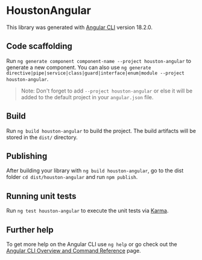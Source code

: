 # HoustonAngular

This library was generated with [Angular CLI](https://github.com/angular/angular-cli) version 18.2.0.

## Code scaffolding

Run `ng generate component component-name --project houston-angular` to generate a new component. You can also use `ng generate directive|pipe|service|class|guard|interface|enum|module --project houston-angular`.
> Note: Don't forget to add `--project houston-angular` or else it will be added to the default project in your `angular.json` file. 

## Build

Run `ng build houston-angular` to build the project. The build artifacts will be stored in the `dist/` directory.

## Publishing

After building your library with `ng build houston-angular`, go to the dist folder `cd dist/houston-angular` and run `npm publish`.

## Running unit tests

Run `ng test houston-angular` to execute the unit tests via [Karma](https://karma-runner.github.io).

## Further help

To get more help on the Angular CLI use `ng help` or go check out the [Angular CLI Overview and Command Reference](https://angular.dev/tools/cli) page.
